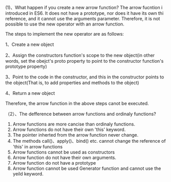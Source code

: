 (1)、What happen if you create a new arrow function?
The arrow fucntion i introduced in ES6. It does not have a prototype, nor does it have its own thi reference, and it cannot use the arguments parameter. Therefore, it is not possible to use the new operator with an arrow function.

The steps to implement the new operator are as follows:

1、Create a new object

2、Assign the constructors function's scope to the new object(in other words, set the obejct's proto property to point to the constructor function's prototype property)

3、Point to the code in the constructor, and this in the constructor points to the object(That is, to add properties and methods to the object)

4、Return a new object

Therefore, the arrow function in the above steps canot be executed.

（2）、The defference between arrow functions and ordinaly functions?

1. Arrow functions are more cancise than ordinaly functions.
2. Arrow functions do not have their own 'this' keyword.
3. The pointer inherted from the arrow function never change.
4. The methods call()、apply()、bind() etc. cannot change the reference of 'this' in arrow functions
5. Arrow functions cannot be used as constructors
6. Arrow function do not have their own arguments.
7. Arrow function do not have a prototype
8. Arrow function cannot be used Generator function and cannot use the yeild keyword.

